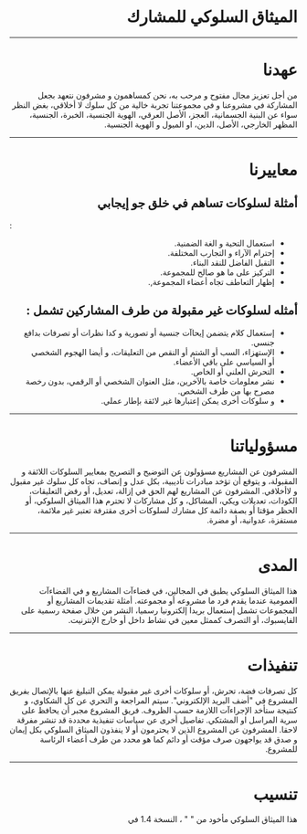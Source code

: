<h1 dir='rtl'>
الميثاق السلوكي للمشارك
</h1>

---

<h1 dir='rtl'>
عهدنا
</h1>

<p dir='rtl'>
من أجل تعزيز مجال مفتوح و مرحب به، نحن كمساهمون و مشرفون نتعهد بجعل المشاركة في مشروعنا و في مجموعتنا تجربة خالية من كل سلوك لا أخلاقي، بغض النظر سواء عن البنية الجسمانية، العجز، الأصل العرقي، الهوية الجنسية، الخبرة، الجنسية، المظهر الخارجي، الأصل، الدين، او الميول و الهوية الجنسية. 
</p>

---

<h1 dir='rtl'>
معاييرنا
</h1>

<h2 dir='rtl'>
أمثلة لسلوكات تساهم في خلق جو إيجابي
</h2>
 : 

<ul dir='rtl'>
<li>
استعمال التحية و الغة الضمنية.
</li><li>
إحترام الآراء و التجارب المختلفة.
</li><li>
التقبل الفاضل للنقد البناء.
</li><li>
التركيز على ما هو صالح للمجموعة.
</li><li>
إظهار التعاطف تجاه أعضاء المجموعة,.
</li>
</ul>

<h2 dir='rtl'>
أمثله لسلوكات غير مقبولة من طرف المشاركين تشمل :
</h2>
 
<ul dir='rtl'>
<li>
إستعمال كلام يتضمن إيحاآت جنسية أو تصورية و كدا نظرات أو تصرفات بدافع جنسي.
</li><li>
الإستهزاء، السب أو الشتم أو النقص من التعليقات، و أيضا الهجوم الشخصي أو السياسي على باقي الأعضاء.
</li><li>
التحرش العلني أو الخاص.
</li><li>
نشر معلومات خاصة بالآخرين، مثل العنوان الشخصي أو الرقمي، بدون رخصة مصرح بها من طرف الشخص.
</li><li>
و سلوكات أخرى يمكن إعتبارها غير لائقة بإطار عملي.
</li>
</ul>

---

<h1 dir='rtl'>
مسؤولياتنا
</h1>

<p dir='rtl'>
المشرفون عن المشاريع مسؤولون عن التوضيح و التصريح بمعايير السلوكات اللائقة و المقبولة، و يتوقع أن تؤخد مبادرات تأديبية، بكل عدل و إنصاف، تجاه كل سلوك غير مقبول و لاأخلاقي.
المشرفون عن المشاريع لهم الحق في إزالة، تعديل، أو رفض التعليقات، الكودات، تعديلات ويكي، المشاكل، و كل مشاركات لا تحترم هذا الميثاق السلوكي، أو الحظر مؤقتا أو بصفة دائمة كل مشارك لسلوكات أخرى مقترفة تعتبر غير ملائمة، مستفزة، عدوانية، أو مضرة. 
</p>

---

<h1 dir='rtl'>
المدى
</h1>

<p dir='rtl'>
هذا الميثاق السلوكي يطبق في المجالين، في فضاءآت المشاريع و في الفضاءآت العمومية عندما يقدم فرد ما مشروعه أو مجموعته. أمثلة تقديمات المشاريع أو المجموعات تشمل إستعمال بريدا إلكترونيا رسميا، النشر من خلال صفحة رسمية على الفايسبوك، أو التصرف كممثل معين في نشاط داخل أو خارج الإنترنيت.
</p>

---

<h1 dir='rtl'>
تنفيذات
</h1>

<p dir='rtl'>
كل تصرفات فضة، تحرش، أو سلوكات أخرى غير مقبولة يمكن التبليغ عنها بالإتصال بفريق المشروع في "أضف البريد الإلكتروني". سيتم المراجعة و التحري عن كل الشكاوي، و كنتيجة ستأخد الإجراءآت اللازمة حسب الظروف. فريق المشروع مجبر أن يحافظ على سرية المراسل او المشتكي. تفاصيل أخرى عن سياسات تنفيذية محددة قد تنشر مفرقة لاحقا.
المشرفون عن المشروع الذين لا يحترمون أو لا ينفذون الميثاق السلوكي بكل إيمان و صدق قد يواجهون صرف مؤقت أو دائم كما هو محدد من طرف أعضاء الرئاسة للمشروع.
</p>

<hr/>
<h1 dir='rtl'>
تنسيب
</h1>

<p dir='rtl'>
هذا الميثاق السلوكي مأخود من " " ، النسخة 1.4 في 
</p>
